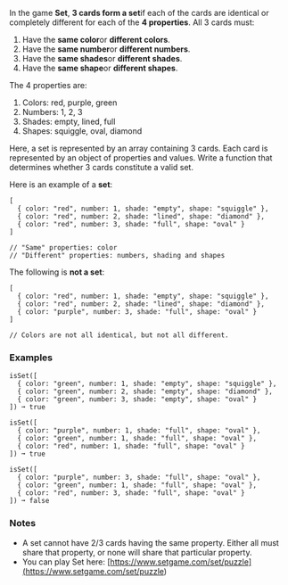 In the game **Set**, **3 cards form a set**if each of the cards are identical or completely different for each of the **4 properties**. All 3 cards must:

1.  Have the **same color**or **different colors**.
2.  Have the **same number**or **different numbers**.
3.  Have the **same shades**or **different shades**.
4.  Have the **same shape**or **different shapes**.

The 4 properties are:

1.  Colors: red, purple, green
2.  Numbers: 1, 2, 3
3.  Shades: empty, lined, full
4.  Shapes: squiggle, oval, diamond

Here, a set is represented by an array containing 3 cards. Each card is represented by an object of properties and values. Write a function that determines whether 3 cards constitute a valid set.

Here is an example of a **set**:

    [
      { color: "red", number: 1, shade: "empty", shape: "squiggle" },
      { color: "red", number: 2, shade: "lined", shape: "diamond" },
      { color: "red", number: 3, shade: "full", shape: "oval" }
    ]

    // "Same" properties: color
    // "Different" properties: numbers, shading and shapes

The following is **not a set**:

    [
      { color: "red", number: 1, shade: "empty", shape: "squiggle" },
      { color: "red", number: 2, shade: "lined", shape: "diamond" },
      { color: "purple", number: 3, shade: "full", shape: "oval" }
    ]

    // Colors are not all identical, but not all different.


### Examples ###
    isSet([
      { color: "green", number: 1, shade: "empty", shape: "squiggle" },
      { color: "green", number: 2, shade: "empty", shape: "diamond" },
      { color: "green", number: 3, shade: "empty", shape: "oval" }
    ]) ➞ true

    isSet([
      { color: "purple", number: 1, shade: "full", shape: "oval" },
      { color: "green", number: 1, shade: "full", shape: "oval" },
      { color: "red", number: 1, shade: "full", shape: "oval" }
    ]) ➞ true

    isSet([
      { color: "purple", number: 3, shade: "full", shape: "oval" },
      { color: "green", number: 1, shade: "full", shape: "oval" },
      { color: "red", number: 3, shade: "full", shape: "oval" }
    ]) ➞ false


### Notes ###
*   A set cannot have 2/3 cards having the same property. Either all must share that property, or none will share that particular property.
*   You can play Set here: [https://www.setgame.com/set/puzzle](<https://www.setgame.com/set/puzzle>)